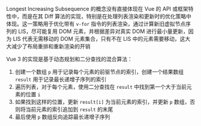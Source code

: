 Longest Increasing Subsequence 的概念没有直接体现在 Vue 的 API 或框架特性中，而是在其 Diff 算法的实现，特别是在处理列表渲染和更新时的优化策略中体现。这一策略用于优化带有 `v-for` 指令的列表渲染，通过计算新旧虚拟节点序列的 LIS，尽可能复用 DOM 元素，并根据差异对真实 DOM 进行最小量更新，因为 LIS 代表无需移动的 DOM 元素集合，只有不在 LIS 中的元素需要移动，这大大减少了布局重排和重新渲染的开销

Vue 3 的实现是基于动态规划和二分查找的混合算法：

1. 创建一个数组 `p` 用于记录每个元素的前驱节点的索引，创建一个结果数组 `result` 用于记录最长递增子序列的索引
2. 遍历列表，对于每个元素，使用二分查找在 `result` 中找到第一个大于当前元素的位置 `i`
3. 如果找到这样的位置，更新 `result[i]` 为当前元素的索引，并更新 `p` 数组，否则将当前元素的索引追加到 `result` 的末尾
4. 最后使用 `p` 数组反向追踪最长递增子序列
